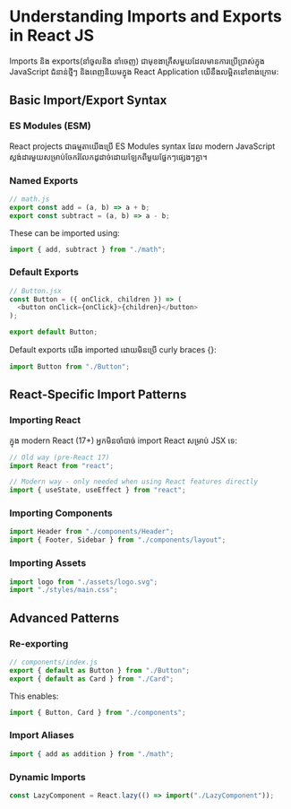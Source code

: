 # Understanding Imports and Exports in React JS

Imports និង exports(នាំចូលនិង នាំចេញ) ជាមុខងាគ្រឹសមួយដែលមានការប្រើប្រាស់ក្នុង JavaScript ជំនាន់ថ្មីៗ និងពេញនិយមក្នុង React Application យើនឹងលម្អិតនៅខាងក្រោម:

## Basic Import/Export Syntax

### ES Modules (ESM)

React projects ជាធម្មតាយើងប្រើ ES Modules syntax ដែល modern JavaScript ស្តង់ដារមួយសម្រាប់ចែករំលែកដូដាច់ដោយឡែកពីមួយផ្នែកៗផ្សេងៗគ្នា។

### Named Exports

```javascript
// math.js
export const add = (a, b) => a + b;
export const subtract = (a, b) => a - b;
```

These can be imported using:

```javascript
import { add, subtract } from "./math";
```

### Default Exports

```javascript
// Button.jsx
const Button = ({ onClick, children }) => (
  <button onClick={onClick}>{children}</button>
);

export default Button;
```

Default exports យើង imported ដោយមិនប្រើ curly braces {}:

```javascript
import Button from "./Button";
```

## React-Specific Import Patterns

### Importing React

ក្នុង modern React (17+) អ្នកមិនចាំបាច់ import React សម្រាប់ JSX ទេ:

```javascript
// Old way (pre-React 17)
import React from "react";

// Modern way - only needed when using React features directly
import { useState, useEffect } from "react";
```

### Importing Components

```javascript
import Header from "./components/Header";
import { Footer, Sidebar } from "./components/layout";
```

### Importing Assets

```javascript
import logo from "./assets/logo.svg";
import "./styles/main.css";
```

## Advanced Patterns

### Re-exporting

```javascript
// components/index.js
export { default as Button } from "./Button";
export { default as Card } from "./Card";
```

This enables:

```javascript
import { Button, Card } from "./components";
```

### Import Aliases

```javascript
import { add as addition } from "./math";
```

### Dynamic Imports

```javascript
const LazyComponent = React.lazy(() => import("./LazyComponent"));
```
